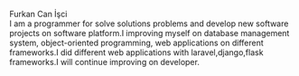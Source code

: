 Furkan Can İşci<br>
I am a programmer for solve solutions problems and develop new software projects on software platform.I improving myself on database management system, object-oriented programming, web applications on different frameworks.I did different web applications with laravel,django,flask frameworks.I will continue improving on developer.
